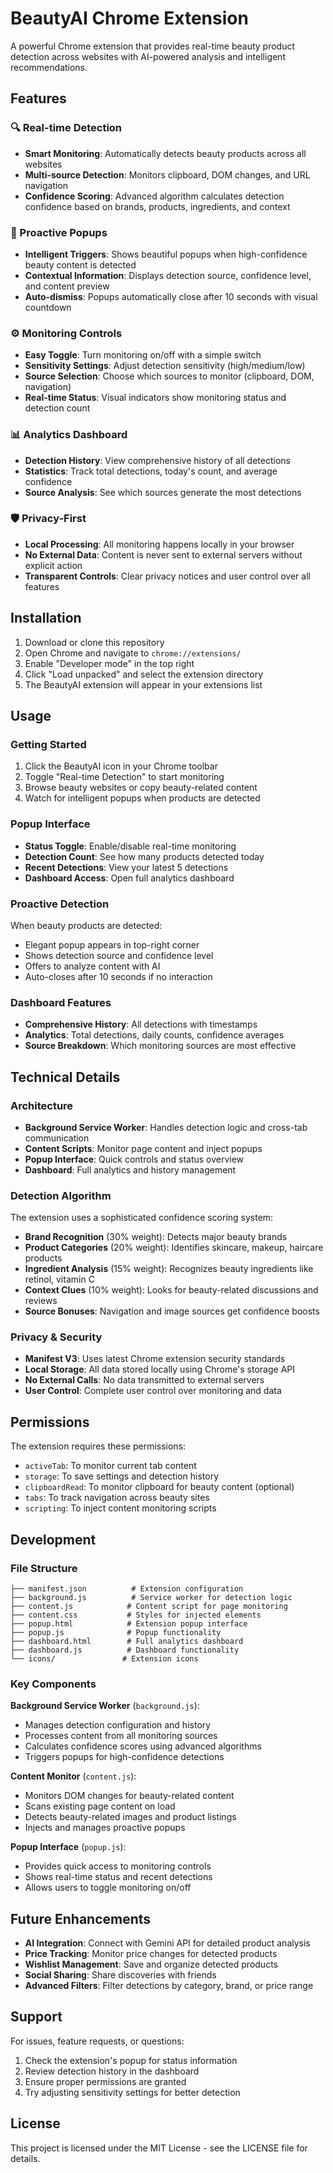 # BeautyAI Chrome Extension

A powerful Chrome extension that provides real-time beauty product detection across websites with AI-powered analysis and intelligent recommendations.

## Features

### 🔍 Real-time Detection
- **Smart Monitoring**: Automatically detects beauty products across all websites
- **Multi-source Detection**: Monitors clipboard, DOM changes, and URL navigation
- **Confidence Scoring**: Advanced algorithm calculates detection confidence based on brands, products, ingredients, and context

### 🎯 Proactive Popups
- **Intelligent Triggers**: Shows beautiful popups when high-confidence beauty content is detected
- **Contextual Information**: Displays detection source, confidence level, and content preview
- **Auto-dismiss**: Popups automatically close after 10 seconds with visual countdown

### ⚙️ Monitoring Controls
- **Easy Toggle**: Turn monitoring on/off with a simple switch
- **Sensitivity Settings**: Adjust detection sensitivity (high/medium/low)
- **Source Selection**: Choose which sources to monitor (clipboard, DOM, navigation)
- **Real-time Status**: Visual indicators show monitoring status and detection count

### 📊 Analytics Dashboard
- **Detection History**: View comprehensive history of all detections
- **Statistics**: Track total detections, today's count, and average confidence
- **Source Analysis**: See which sources generate the most detections

### 🛡️ Privacy-First
- **Local Processing**: All monitoring happens locally in your browser
- **No External Data**: Content is never sent to external servers without explicit action
- **Transparent Controls**: Clear privacy notices and user control over all features

## Installation

1. Download or clone this repository
2. Open Chrome and navigate to `chrome://extensions/`
3. Enable "Developer mode" in the top right
4. Click "Load unpacked" and select the extension directory
5. The BeautyAI extension will appear in your extensions list

## Usage

### Getting Started
1. Click the BeautyAI icon in your Chrome toolbar
2. Toggle "Real-time Detection" to start monitoring
3. Browse beauty websites or copy beauty-related content
4. Watch for intelligent popups when products are detected

### Popup Interface
- **Status Toggle**: Enable/disable real-time monitoring
- **Detection Count**: See how many products detected today
- **Recent Detections**: View your latest 5 detections
- **Dashboard Access**: Open full analytics dashboard

### Proactive Detection
When beauty products are detected:
- Elegant popup appears in top-right corner
- Shows detection source and confidence level
- Offers to analyze content with AI
- Auto-closes after 10 seconds if no interaction

### Dashboard Features
- **Comprehensive History**: All detections with timestamps
- **Analytics**: Total detections, daily counts, confidence averages
- **Source Breakdown**: Which monitoring sources are most effective

## Technical Details

### Architecture
- **Background Service Worker**: Handles detection logic and cross-tab communication
- **Content Scripts**: Monitor page content and inject popups
- **Popup Interface**: Quick controls and status overview
- **Dashboard**: Full analytics and history management

### Detection Algorithm
The extension uses a sophisticated confidence scoring system:

- **Brand Recognition** (30% weight): Detects major beauty brands
- **Product Categories** (20% weight): Identifies skincare, makeup, haircare products
- **Ingredient Analysis** (15% weight): Recognizes beauty ingredients like retinol, vitamin C
- **Context Clues** (10% weight): Looks for beauty-related discussions and reviews
- **Source Bonuses**: Navigation and image sources get confidence boosts

### Privacy & Security
- **Manifest V3**: Uses latest Chrome extension security standards
- **Local Storage**: All data stored locally using Chrome's storage API
- **No External Calls**: No data transmitted to external servers
- **User Control**: Complete user control over monitoring and data

## Permissions

The extension requires these permissions:
- `activeTab`: To monitor current tab content
- `storage`: To save settings and detection history
- `clipboardRead`: To monitor clipboard for beauty content (optional)
- `tabs`: To track navigation across beauty sites
- `scripting`: To inject content monitoring scripts

## Development

### File Structure
```
├── manifest.json          # Extension configuration
├── background.js          # Service worker for detection logic
├── content.js            # Content script for page monitoring
├── content.css           # Styles for injected elements
├── popup.html            # Extension popup interface
├── popup.js              # Popup functionality
├── dashboard.html        # Full analytics dashboard
├── dashboard.js          # Dashboard functionality
└── icons/               # Extension icons
```

### Key Components

**Background Service Worker** (`background.js`):
- Manages detection configuration and history
- Processes content from all monitoring sources
- Calculates confidence scores using advanced algorithms
- Triggers popups for high-confidence detections

**Content Monitor** (`content.js`):
- Monitors DOM changes for beauty-related content
- Scans existing page content on load
- Detects beauty-related images and product listings
- Injects and manages proactive popups

**Popup Interface** (`popup.js`):
- Provides quick access to monitoring controls
- Shows real-time status and recent detections
- Allows users to toggle monitoring on/off

## Future Enhancements

- **AI Integration**: Connect with Gemini API for detailed product analysis
- **Price Tracking**: Monitor price changes for detected products
- **Wishlist Management**: Save and organize detected products
- **Social Sharing**: Share discoveries with friends
- **Advanced Filters**: Filter detections by category, brand, or price range

## Support

For issues, feature requests, or questions:
1. Check the extension's popup for status information
2. Review detection history in the dashboard
3. Ensure proper permissions are granted
4. Try adjusting sensitivity settings for better detection

## License

This project is licensed under the MIT License - see the LICENSE file for details.